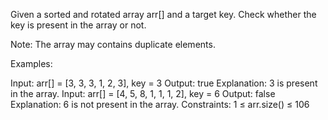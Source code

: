 Given a sorted and rotated array arr[] and a target key. Check whether the key is present in the array or not.

Note: The array may contains duplicate elements.

Examples:

Input: arr[] = [3, 3, 3, 1, 2, 3], key = 3
Output: true
Explanation: 3 is present in the array.
Input: arr[] = [4, 5, 8, 1, 1, 1, 2], key = 6
Output: false
Explanation: 6 is not present in the array.
Constraints:
1 ≤ arr.size() ≤ 106